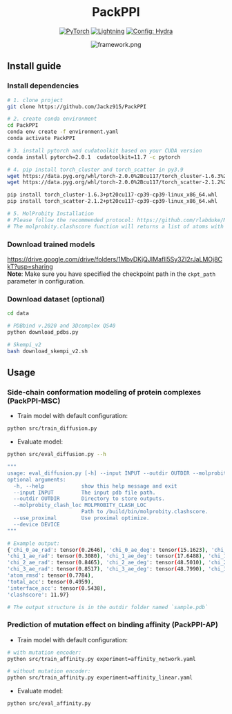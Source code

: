 <div align="center">

# PackPPI
<a href="https://pytorch.org/get-started/locally/"><img alt="PyTorch" src="https://img.shields.io/badge/PyTorch-ee4c2c?logo=pytorch&logoColor=white"></a>
<a href="https://pytorchlightning.ai/"><img alt="Lightning" src="https://img.shields.io/badge/-Lightning-792ee5?logo=pytorchlightning&logoColor=white"></a>
<a href="https://hydra.cc/"><img alt="Config: Hydra" src="https://img.shields.io/badge/Config-Hydra-89b8cd"></a>

![framework.png](./imgs/framework.png)

</div>



## Install guide

### Install dependencies
``` bash
# 1. clone project
git clone https://github.com/Jackz915/PackPPI

# 2. create conda environment
cd PackPPI
conda env create -f environment.yaml
conda activate PackPPI

# 3. install pytorch and cudatoolkit based on your CUDA version
conda install pytorch=2.0.1  cudatoolkit=11.7 -c pytorch

# 4. pip install torch_cluster and torch_scatter in py3.9
wget https://data.pyg.org/whl/torch-2.0.0%2Bcu117/torch_cluster-1.6.3%2Bpt20cu117-cp39-cp39-linux_x86_64.whl
wget https://data.pyg.org/whl/torch-2.0.0%2Bcu117/torch_scatter-2.1.2%2Bpt20cu117-cp39-cp39-linux_x86_64.whl

pip install torch_cluster-1.6.3+pt20cu117-cp39-cp39-linux_x86_64.whl
pip install torch_scatter-2.1.2+pt20cu117-cp39-cp39-linux_x86_64.whl

# 5. MolProbity Installation
# Please follow the recommended protocol: https://github.com/rlabduke/MolProbity
# The molprobity.clashscore function will returns a list of atoms with impossible steric clashes and the clashscore.
```

### Download trained models
https://drive.google.com/drive/folders/1MbvDKjQJIMafll5Sy3ZI2rJaLMOj8CkT?usp=sharing  <br>
**Note**: Make sure you have specified the checkpoint path in the `ckpt_path` parameter in configuration.

### Download dataset (optional)
``` bash
cd data

# PDBbind v.2020 and 3Dcomplex QS40
python download_pdbs.py

# Skempi_v2
bash download_skempi_v2.sh
```


## Usage

### Side-chain conformation modeling of protein complexes (PackPPI-MSC)
- Train model with default configuration:

``` bash
python src/train_diffusion.py
```

- Evaluate model:
``` bash
python src/eval_diffusion.py --h

"""
usage: eval_diffusion.py [-h] --input INPUT --outdir OUTDIR --molprobity_clash_loc MOLPROBITY_CLASH_LOC [--use_proximal] [--device DEVICE]
optional arguments:
  -h, --help            show this help message and exit
  --input INPUT         The input pdb file path.
  --outdir OUTDIR       Directory to store outputs.
  --molprobity_clash_loc MOLPROBITY_CLASH_LOC
                        Path to /build/bin/molprobity.clashscore.
  --use_proximal        Use proximal optimize.
  --device DEVICE       
"""

# Example output:
{'chi_0_ae_rad': tensor(0.2646), 'chi_0_ae_deg': tensor(15.1623), 'chi_0_acc': tensor(0.7979),
'chi_1_ae_rad': tensor(0.3080), 'chi_1_ae_deg': tensor(17.6488), 'chi_1_acc': tensor(0.6268),
'chi_2_ae_rad': tensor(0.8465), 'chi_2_ae_deg': tensor(48.5010), 'chi_2_acc': tensor(0.3008),
'chi_3_ae_rad': tensor(0.8517), 'chi_3_ae_deg': tensor(48.7990), 'chi_3_acc': tensor(0.2581),
'atom_rmsd': tensor(0.7784),
'total_acc': tensor(0.4959),
'interface_acc': tensor(0.5438),
'clashscore': 11.97}

# The output structure is in the outdir folder named `sample.pdb`
```


### Prediction of mutation effect on binding affinity (PackPPI-AP)
- Train model with default configuration:

``` bash
# with mutation encoder:
python src/train_affinity.py experiment=affinity_network.yaml

# without mutation encoder:
python src/train_affinity.py experiment=affinity_linear.yaml
```

- Evaluate model:
``` bash
python src/eval_affinity.py
```






